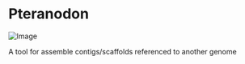 # Pteranodon
![Image](https://github.com/user-attachments/assets/e905befa-2785-40e5-b0da-a11748ea1137)


A tool for assemble contigs/scaffolds referenced to another genome
